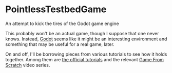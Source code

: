 # PointlessTestbedGame

An attempt to kick the tires of the Godot game engine

This probably won't be an actual game, though I suppose that one never knows.  Instead, [Godot](http://godotengine.org/) seems like it might be an interesting environment and something that may be useful for a real game, later.

On and off, I'll be borrowing pieces from various tutorials to see how it holds together.  Among them are [the official tutorials](http://docs.godotengine.org/en/stable/tutorials/2d/_2d.html) and the relevant [Game From Scratch](http://www.gamefromscratch.com/page/Godot-Game-Engine-tutorial-series.aspx) video series.

